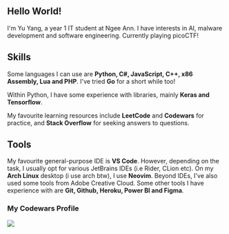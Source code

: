 ## Hello World!
I'm Yu Yang, a year 1 IT student at Ngee Ann. I have interests in AI, malware development and software engineering. Currently playing picoCTF!

## Skills
Some languages I can use are **Python, C#, JavaScript, C++, x86 Assembly, Lua and PHP**. I've tried **Go** for a short while too!

Within Python, I have some experience with libraries, mainly **Keras and Tensorflow**.

My favourite learning resources include **LeetCode** and **Codewars** for practice, and **Stack Overflow** for seeking answers to questions.

## Tools
My favourite general-purpose IDE is **VS Code**. However, depending on the task, I usually opt for various JetBrains IDEs (i.e Rider, CLion etc). On my **Arch Linux** desktop (i use arch btw), I use **Neovim**.
Beyond IDEs, I've also used some tools from Adobe Creative Cloud. Some other tools I have experience with are **Git, Github, Heroku, Power BI and Figma**.

### My Codewars Profile
[![](https://www.codewars.com/users/gnayuy/badges/large)](https://www.codewars.com/users/gnayuy)
